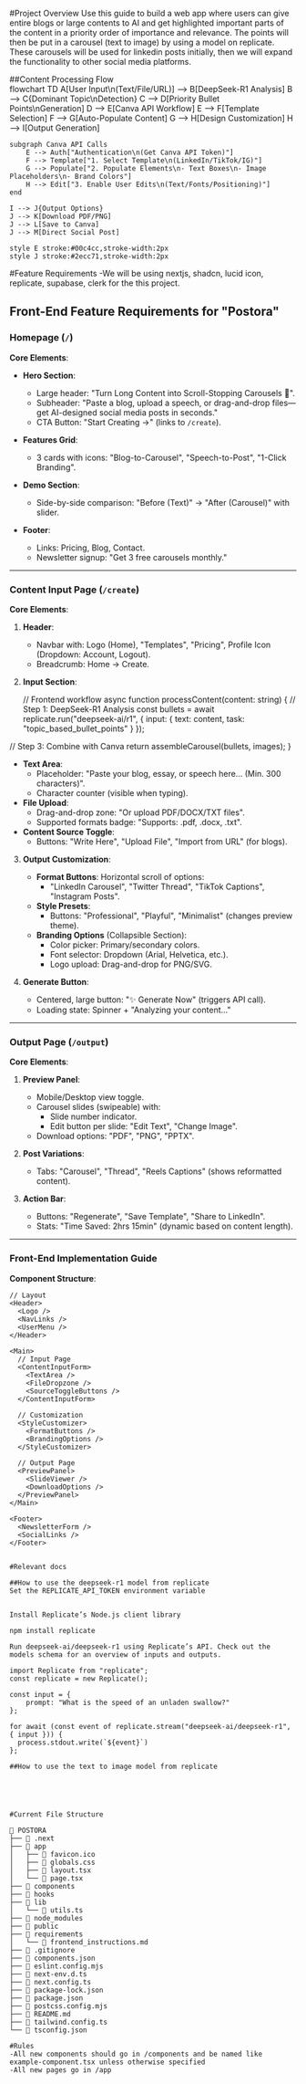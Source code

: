 #Project Overview
Use this guide to build a web app where users can give entire blogs or large contents to AI and get highlighted important parts of the content in a priority order of importance and relevance. The points will then be put in a carousel (text to image) by using a model on replicate.
These carousels will be used for linkedin posts initially, then we will expand the functionality to other social media platforms.


##Content Processing Flow  
flowchart TD
    A[User Input\n(Text/File/URL)] --> B[DeepSeek-R1 Analysis]
    B --> C{Dominant Topic\nDetection}
    C --> D[Priority Bullet Points\nGeneration]
    D --> E[Canva API Workflow]
    E --> F[Template Selection]
    F --> G[Auto-Populate Content]
    G --> H[Design Customization]
    H --> I[Output Generation]
    
    subgraph Canva API Calls
        E --> Auth["Authentication\n(Get Canva API Token)"]
        F --> Template["1. Select Template\n(LinkedIn/TikTok/IG)"]
        G --> Populate["2. Populate Elements\n- Text Boxes\n- Image Placeholders\n- Brand Colors"]
        H --> Edit["3. Enable User Edits\n(Text/Fonts/Positioning)"]
    end
    
    I --> J{Output Options}
    J --> K[Download PDF/PNG]
    J --> L[Save to Canva]
    J --> M[Direct Social Post]
    
    style E stroke:#00c4cc,stroke-width:2px
    style J stroke:#2ecc71,stroke-width:2px


#Feature Requirements
-We will be using nextjs, shadcn, lucid icon, replicate, supabase, clerk for the this project.
## Front-End Feature Requirements for "Postora"  
### Homepage (`/`)  
**Core Elements**:  
- **Hero Section**:  

  - Large header: "Turn Long Content into Scroll-Stopping Carousels 🚀".  
  - Subheader: "Paste a blog, upload a speech, or drag-and-drop files—get AI-designed social media posts in seconds."  
  - CTA Button: "Start Creating →" (links to `/create`).  
- **Features Grid**:  
  - 3 cards with icons: "Blog-to-Carousel", "Speech-to-Post", "1-Click Branding".  
- **Demo Section**:  
  - Side-by-side comparison: "Before (Text)" → "After (Carousel)" with slider.  
- **Footer**:  
  - Links: Pricing, Blog, Contact.  
  - Newsletter signup: "Get 3 free carousels monthly."  

---

### Content Input Page (`/create`)  
**Core Elements**:  
1. **Header**:  
   - Navbar with: Logo (Home), "Templates", "Pricing", Profile Icon (Dropdown: Account, Logout).  
   - Breadcrumb: Home → Create.  

2. **Input Section**:  

    // Frontend workflow
async function processContent(content: string) {
  // Step 1: DeepSeek-R1 Analysis
  const bullets = await replicate.run("deepseek-ai/r1", {
    input: {
      text: content,
      task: "topic_based_bullet_points"
    }
  });
  
  // Step 3: Combine with Canva
  return assembleCarousel(bullets, images);
}

   - **Text Area**:  
     - Placeholder: "Paste your blog, essay, or speech here... (Min. 300 characters)".  
     - Character counter (visible when typing).  
   - **File Upload**:  
     - Drag-and-drop zone: "Or upload PDF/DOCX/TXT files".  
     - Supported formats badge: "Supports: .pdf, .docx, .txt".  
   - **Content Source Toggle**:  
     - Buttons: "Write Here", "Upload File", "Import from URL" (for blogs).  

3. **Output Customization**:  
   - **Format Buttons**: Horizontal scroll of options:  
     - "LinkedIn Carousel", "Twitter Thread", "TikTok Captions", "Instagram Posts".  
   - **Style Presets**:  
     - Buttons: "Professional", "Playful", "Minimalist" (changes preview theme).  
   - **Branding Options** (Collapsible Section):  
     - Color picker: Primary/secondary colors.  
     - Font selector: Dropdown (Arial, Helvetica, etc.).  
     - Logo upload: Drag-and-drop for PNG/SVG.  

4. **Generate Button**:  
   - Centered, large button: "✨ Generate Now" (triggers API call).  
   - Loading state: Spinner + "Analyzing your content..."  

---

### Output Page (`/output`)  

**Core Elements**:  
1. **Preview Panel**:  
   - Mobile/Desktop view toggle.   
   - Carousel slides (swipeable) with:  
     - Slide number indicator.  
     - Edit button per slide: "Edit Text", "Change Image".  
   - Download options: "PDF", "PNG", "PPTX".  

2. **Post Variations**:  
   - Tabs: "Carousel", "Thread", "Reels Captions" (shows reformatted content).  

3. **Action Bar**:  
   - Buttons: "Regenerate", "Save Template", "Share to LinkedIn".  
   - Stats: "Time Saved: 2hrs 15min" (dynamic based on content length).  

---

### Front-End Implementation Guide  
**Component Structure**:  
```tsx
// Layout
<Header>
  <Logo />
  <NavLinks />
  <UserMenu />
</Header>

<Main>
  // Input Page
  <ContentInputForm>
    <TextArea />
    <FileDropzone />
    <SourceToggleButtons />
  </ContentInputForm>

  // Customization
  <StyleCustomizer>
    <FormatButtons />
    <BrandingOptions />
  </StyleCustomizer>

  // Output Page  
  <PreviewPanel>
    <SlideViewer />
    <DownloadOptions />
  </PreviewPanel>
</Main>

<Footer>
  <NewsletterForm />
  <SocialLinks />
</Footer>


#Relevant docs

##How to use the deepseek-r1 model from replicate
Set the REPLICATE_API_TOKEN environment variable


Install Replicate’s Node.js client library

npm install replicate

Run deepseek-ai/deepseek-r1 using Replicate’s API. Check out the models schema for an overview of inputs and outputs.

import Replicate from "replicate";
const replicate = new Replicate();

const input = {
    prompt: "What is the speed of an unladen swallow?"
};

for await (const event of replicate.stream("deepseek-ai/deepseek-r1", { input })) {
  process.stdout.write(`${event}`)
};

##How to use the text to image model from replicate





#Current File Structure

📁 POSTORA
├── 📁 .next
├── 📁 app
│   ├── 🎨 favicon.ico
│   ├── 📄 globals.css
│   ├── 📄 layout.tsx
│   └── 📄 page.tsx
├── 📁 components
├── 📁 hooks
├── 📁 lib
│   └── 📄 utils.ts
├── 📁 node_modules
├── 📁 public
├── 📁 requirements
│   └── 📄 frontend_instructions.md
├── 📄 .gitignore
├── 📄 components.json
├── 📄 eslint.config.mjs
├── 📄 next-env.d.ts
├── 📄 next.config.ts
├── 📄 package-lock.json
├── 📄 package.json
├── 📄 postcss.config.mjs
├── 📄 README.md
├── 📄 tailwind.config.ts
└── 📄 tsconfig.json

#Rules
-All new components should go in /components and be named like example-component.tsx unless otherwise specified
-All new pages go in /app
